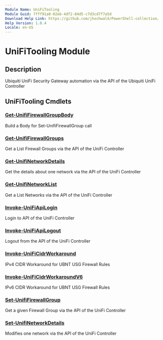 ```yaml
---
Module Name: UniFiTooling
Module Guid: 7fff91a0-02eb-4df2-84d5-c7d3cd7f7a5d
Download Help Link: https://github.com/jhochwald/PowerShell-collection/release/UniFiTooling/docs/UniFiTooling.md
Help Version: 1.0.4
Locale: en-US
---
```


# UniFiTooling Module

## Description

Ubiquiti UniFi Security Gateway automation via the API of the Ubiquiti UniFi Controller

## UniFiTooling Cmdlets

### [Get-UnifiFirewallGroupBody](Get-UnifiFirewallGroupBody.md)

Build a Body for Set-UnifiFirewallGroup call

### [Get-UnifiFirewallGroups](Get-UnifiFirewallGroups.md)

Get a List Firewall Groups via the API of the UniFi Controller

### [Get-UnifiNetworkDetails](Get-UnifiNetworkDetails.md)

Get the details about one network via the API of the UniFi Controller

### [Get-UnifiNetworkList](Get-UnifiNetworkList.md)

Get a List Networks via the API of the UniFi Controller

### [Invoke-UniFiApiLogin](Invoke-UniFiApiLogin.md)

Login to API of the UniFi Controller

### [Invoke-UniFiApiLogout](Invoke-UniFiApiLogout.md)

Logout from the API of the UniFi Controller

### [Invoke-UniFiCidrWorkaround](Invoke-UniFiCidrWorkaround.md)

IPv4 CIDR Workaround for UBNT USG Firewall Rules

### [Invoke-UniFiCidrWorkaroundV6](Invoke-UniFiCidrWorkaroundV6.md)

IPv6 CIDR Workaround for UBNT USG Firewall Rules

### [Set-UnifiFirewallGroup](Set-UnifiFirewallGroup.md)

Get a given Firewall Group via the API of the UniFi Controller

### [Set-UnifiNetworkDetails](Set-UnifiNetworkDetails.md)

Modifies one network via the API of the UniFi Controller


